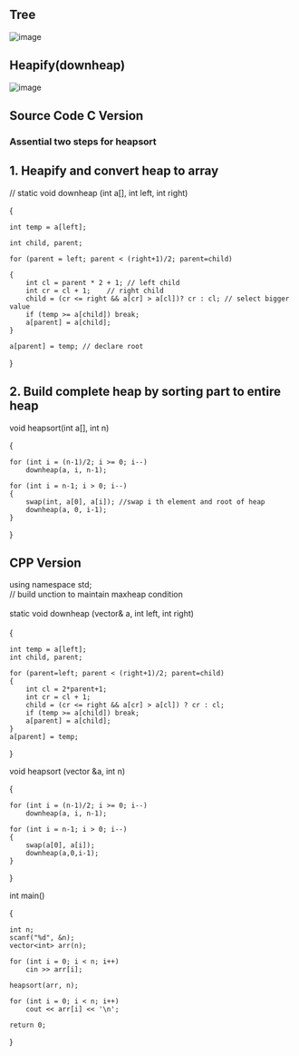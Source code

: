 ## Tree
![image](https://github.com/user-attachments/assets/57a459be-6111-4217-8dd9-04272ad06373)

## Heapify(downheap)
![image](https://github.com/user-attachments/assets/3f8de4af-8d8a-40ca-9191-32cf552060c1)


## Source Code C Version
### Assential two steps for heapsort

## 1. Heapify and convert heap to array
// 
static void downheap (int a[], int left, int right)

{

    int temp = a[left];
    
    int child, parent;
    
    for (parent = left; parent < (right+1)/2; parent=child) 
    
    {
        int cl = parent * 2 + 1; // left child
        int cr = cl + 1;    // right child
        child = (cr <= right && a[cr] > a[cl])? cr : cl; // select bigger value
        if (temp >= a[child]) break;
        a[parent] = a[child];
    }
    
    a[parent] = temp; // declare root
    
}

## 2. Build complete heap by sorting part to entire heap 

void heapsort(int a[], int n)

{

    for (int i = (n-1)/2; i >= 0; i--)
        downheap(a, i, n-1);
        
    for (int i = n-1; i > 0; i--)
    {
        swap(int, a[0], a[i]); //swap i th element and root of heap
        downheap(a, 0, i-1); 
    }
}

## CPP Version
 
using namespace std;  
// build unction to maintain maxheap condition </br> <br/>
static void downheap (vector<int>& a, int left, int right) </br> <br/>
{

    int temp = a[left];
    int child, parent;
    
    for (parent=left; parent < (right+1)/2; parent=child)
    {
        int cl = 2*parent+1;
        int cr = cl + 1;
        child = (cr <= right && a[cr] > a[cl]) ? cr : cl;
        if (temp >= a[child]) break;
        a[parent] = a[child];
    }
    a[parent] = temp;
}

void heapsort (vector<int> &a, int n)

{

    for (int i = (n-1)/2; i >= 0; i--) 
        downheap(a, i, n-1);
        
    for (int i = n-1; i > 0; i--)
    {
        swap(a[0], a[i]);
        downheap(a,0,i-1);
    }
}

int main()

{

    int n;
    scanf("%d", &n);
    vector<int> arr(n);
    
    for (int i = 0; i < n; i++)
        cin >> arr[i];
    
    heapsort(arr, n);
    
    for (int i = 0; i < n; i++)
        cout << arr[i] << '\n';

    return 0;
    
}
